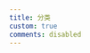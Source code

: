 ```yaml
---
title: 分类
custom: true
comments: disabled
---
```

<Banner title="All Categories" />
<Space :size="64" />
<ListCategories  />